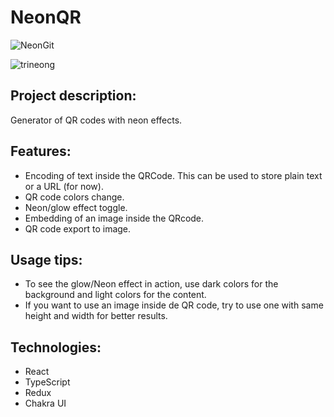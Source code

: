 # NeonQR

![NeonGit](https://user-images.githubusercontent.com/79957968/217949862-4dee93de-b915-4d32-b64d-da4411e81588.PNG)

![trineong](https://user-images.githubusercontent.com/79957968/212788079-7929ac35-0ba5-4081-8ddb-82974a4659e3.png)

## Project description:

Generator of QR codes with neon effects.

## Features:

- Encoding of text inside the QRCode. This can be used to store plain text or a URL (for now).
- QR code colors change.
- Neon/glow effect toggle.
- Embedding of an image inside the QRcode.
- QR code export to image.

## Usage tips: 

- To see the glow/Neon effect in action, use dark colors for the background and light colors for the content.
- If you want to use an image inside de QR code, try to use one with same height and width for better results.

## Technologies:

- React
- TypeScript
- Redux
- Chakra UI